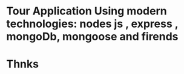 # Tour Application Using modern technologies: nodes js , express , mongoDb, mongoose and firends
# Thnks

